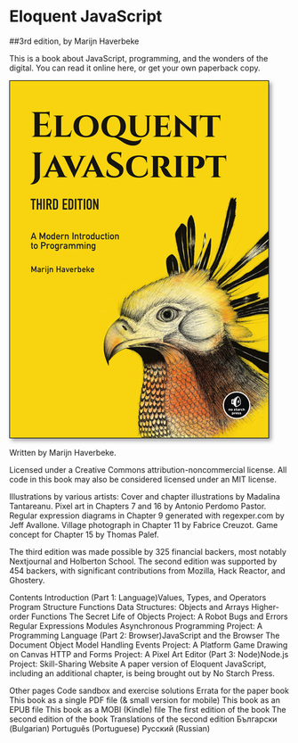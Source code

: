 # Eloquent JavaScript 
##3rd edition, by Marijn Haverbeke

This is a book about JavaScript, programming, and the wonders of the digital. You can read it online here, or get your own paperback copy.

<a href="http://a-fwd.com/com=marijhaver-20&amp;asin-com=1593279507">
	<img src="img/cover.jpg" alt="Cover image" style="border: 1px solid black; max-width: 100%; box-shadow: 4px 4px 7px rgba(0, 0, 0, 0.4)">
</a>

Written by Marijn Haverbeke.

Licensed under a Creative Commons attribution-noncommercial license. All code in this book may also be considered licensed under an MIT license.

Illustrations by various artists: Cover and chapter illustrations by Madalina Tantareanu. Pixel art in Chapters 7 and 16 by Antonio Perdomo Pastor. Regular expression diagrams in Chapter 9 generated with regexper.com by Jeff Avallone. Village photograph in Chapter 11 by Fabrice Creuzot. Game concept for Chapter 15 by Thomas Palef.

The third edition was made possible by 325 financial backers, most notably Nextjournal and Holberton School. The second edition was supported by 454 backers, with significant contributions from Mozilla, Hack Reactor, and Ghostery.

Contents
Introduction
(Part 1: Language)Values, Types, and Operators
Program Structure
Functions
Data Structures: Objects and Arrays
Higher-order Functions
The Secret Life of Objects
Project: A Robot
Bugs and Errors
Regular Expressions
Modules
Asynchronous Programming
Project: A Programming Language
(Part 2: Browser)JavaScript and the Browser
The Document Object Model
Handling Events
Project: A Platform Game
Drawing on Canvas
HTTP and Forms
Project: A Pixel Art Editor
(Part 3: Node)Node.js
Project: Skill-Sharing Website
A paper version of Eloquent JavaScript, including an additional chapter, is being brought out by No Starch Press.

Other pages
Code sandbox and exercise solutions
Errata for the paper book
This book as a single PDF file (& small version for mobile)
This book as an EPUB file
This book as a MOBI (Kindle) file
The first edition of the book
The second edition of the book
Translations of the second edition
Български (Bulgarian)
Português (Portuguese)
Русский (Russian)